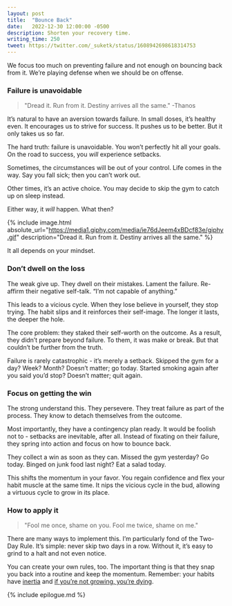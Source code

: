 ```yaml
---
layout: post
title:  "Bounce Back"
date:   2022-12-30 12:00:00 -0500
description: Shorten your recovery time.
writing_time: 250
tweet: https://twitter.com/_suketk/status/1608942698618314753
---
```


We focus too much on preventing failure and not enough on bouncing back from it. We’re playing defense when we should be on offense.

### Failure is unavoidable

> "Dread it. Run from it. Destiny arrives all the same." -Thanos

It’s natural to have an aversion towards failure. In small doses, it’s healthy even. It encourages us to strive for success. It pushes us to be better. But it only takes us so far.

The hard truth: failure is unavoidable. You won’t perfectly hit all your goals. On the road to success, you *will* experience setbacks.

Sometimes, the circumstances will be out of your control. Life comes in the way. Say you fall sick; then you can’t work out.

Other times, it’s an active choice. You may decide to skip the gym to catch up on sleep instead.

Either way, it *will* happen. What then?

{% include image.html absolute_url="https://media1.giphy.com/media/ie76dJeem4xBDcf83e/giphy.gif" description="Dread it. Run from it. Destiny arrives all the same." %}

It all depends on your mindset.

### Don’t dwell on the loss

The weak give up. They dwell on their mistakes. Lament the failure. Re-affirm their negative self-talk. “I’m not capable of anything.”

This leads to a vicious cycle. When they lose believe in yourself, they stop trying. The habit slips and it reinforces their self-image. The longer it lasts, the deeper the hole.

The core problem: they staked their self-worth on the outcome. As a result, they didn’t prepare beyond failure. To them, it was make or break. But that couldn’t be further from the truth.

Failure is rarely catastrophic - it’s merely a setback. Skipped the gym for a day? Week? Month? Doesn’t matter; go today. Started smoking again after you said you’d stop? Doesn’t matter; quit again.

### Focus on getting the win

The strong understand this. They persevere. They treat failure as part of the process. They know to detach themselves from the outcome.

Most importantly, they have a contingency plan ready. It would be foolish not to - setbacks are inevitable, after all. Instead of fixating on their failure, they spring into action and focus on how to bounce back.

They collect a win as soon as they can. Missed the gym yesterday? Go today. Binged on junk food last night? Eat a salad today.

This shifts the momentum in your favor. You regain confidence and flex your habit muscle at the same time. It nips the vicious cycle in the bud, allowing a virtuous cycle to grow in its place.

### How to apply it

> "Fool me once, shame on you. Fool me twice, shame on me."

There are many ways to implement this. I’m particularly fond of the Two-Day Rule. It’s simple: never skip two days in a row. Without it, it’s easy to grind to a halt and not even notice.

You can create your own rules, too. The important thing is that they snap you back into a routine and keep the momentum. Remember: your habits have [inertia]({{site.url}}/inertia) and [if you’re not growing, you’re dying]({{site.url}}/you're-either-growing-or-you're-dying).

{% include epilogue.md %}